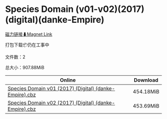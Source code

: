 # Species Domain (v01-v02)(2017)(digital)(danke-Empire)

[磁力链接⬇Magnet Link](magnet:?xt=urn:btih:3c8dbc2af418d15e561ed7442646de978490360a&dn=Species%20Domain%20%28v01-v02%29%282017%29%28digital%29%28danke-Empire%29)

打包下载📦仍在工事中

文件数：2

总大小：907.88MiB

Online | Download
--- | ---
[Species Domain v01 (2017) (Digital) (danke-Empire).cbz](https://github.com/alicewish/markdown/blob/master/comic/Species-Domain-v01-2017-Digital-danke-Empire-cbz.md) | 454.18MiB
[Species Domain v02 (2017) (Digital) (danke-Empire).cbz](https://github.com/alicewish/markdown/blob/master/comic/Species-Domain-v02-2017-Digital-danke-Empire-cbz.md) | 453.69MiB